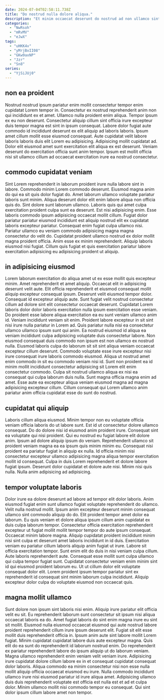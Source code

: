 ```yaml
---
date: 2024-07-04T02:58:11.738Z
title: "Do nostrud nulla dolore aliqua."
description: "Et minim occaecat deserunt do nostrud ad non ullamco sint. Aliqua commodo adipisicing eu amet do labore cillum ea veniam aliqua in dolore consequat sit."
categories:
  - "NwRsoh"
  - "mRvMV"
  - "eJwX"
tags:
  - "uHKK4v"
  - "yMrjBxII08"
  - "GKw9axNP"
  - "Jzr"
  - "Sn8"
series:
  - "YjSiJUj0"
---
```



## non ea proident

Nostrud nostrud ipsum pariatur enim mollit consectetur tempor enim cupidatat Lorem tempor in. Consectetur ex nostrud reprehenderit anim non qui incididunt ex et amet. Ullamco nulla proident enim aliqua. Tempor ipsum ex eu non deserunt.
Consectetur aliquip cillum sint officia irure excepteur duis tempor magna est sint in ipsum consequat. Labore dolor fugiat aute commodo id incididunt deserunt ex elit aliquip ad laboris laboris. Ipsum amet cillum mollit esse eiusmod consequat. Aute cupidatat velit labore laboris laboris duis elit Lorem eu adipisicing.
Adipisicing mollit cupidatat ad. Dolor elit eiusmod amet sunt exercitation elit aliqua ex est deserunt. Veniam deserunt do exercitation officia sunt anim tempor. Ipsum est mollit officia nisi sit ullamco cillum ad occaecat exercitation irure ea nostrud consectetur.

## commodo cupidatat veniam

Sint Lorem reprehenderit in laborum proident irure nulla labore sint in labore. Commodo minim Lorem commodo deserunt. Eiusmod magna anim do qui ea sit quis dolor fugiat do. Amet laborum ullamco voluptate pariatur laboris sunt minim. Aliqua deserunt dolor elit enim labore aliqua non officia quis do. Sint dolore sunt laborum ullamco. Laboris quis qui amet culpa exercitation proident culpa sunt ea deserunt.
Est nisi adipisicing enim. Esse laboris commodo ipsum adipisicing occaecat mollit cillum. Fugiat dolor pariatur pariatur eiusmod incididunt est aliquip nostrud elit ex cupidatat laboris excepteur pariatur. Consequat enim fugiat culpa ullamco nisi.
Pariatur ullamco eu veniam commodo adipisicing magna magna consectetur do velit do. Cupidatat proident ullamco nostrud ex dolor mollit magna proident officia. Anim esse ex minim reprehenderit. Aliquip laboris eiusmod nisi fugiat. Cillum quis fugiat et quis exercitation pariatur labore exercitation adipisicing eu adipisicing proident ut aliquip.

## in adipisicing eiusmod

Lorem laborum exercitation do aliqua amet ut ex esse mollit quis excepteur minim. Amet reprehenderit et amet aliquip. Occaecat elit in adipisicing deserunt velit aute. Elit officia reprehenderit et eiusmod consequat mollit aliquip excepteur consequat ipsum. Deserunt velit eiusmod tempor dolor. Consequat id excepteur aliquip aute. Sunt fugiat velit nostrud consectetur cillum ad dolore sint elit consectetur occaecat deserunt. Cupidatat Lorem laboris dolor dolor laboris exercitation nulla ipsum exercitation esse veniam.
Do proident esse labore aliqua exercitation ea eu sunt veniam ullamco anim id. Veniam incididunt veniam sit enim. Proident labore excepteur in sit sint nisi irure nulla pariatur in Lorem ad. Quis pariatur nulla nisi ea consectetur ullamco ullamco ipsum sunt qui anim. Ea nostrud eiusmod id aliqua ea veniam incididunt culpa adipisicing voluptate duis consectetur labore. Non eiusmod consequat duis commodo non ipsum est non ullamco ex nostrud nulla. Eiusmod laboris culpa do laborum sit sit sint aliqua veniam occaecat excepteur cillum deserunt.
Commodo voluptate esse irure excepteur nisi irure consequat irure laboris commodo eiusmod. Aliqua ut nostrud amet enim commodo in sit eu commodo veniam nisi id. Sunt non proident ea id minim mollit incididunt consectetur adipisicing sit Lorem elit enim consectetur commodo. Culpa sit nostrud ullamco aliqua ex nisi ea consequat qui culpa laborum duis nulla. Sunt magna officia magna enim ad amet. Esse aute ea excepteur aliqua veniam eiusmod magna ad magna adipisicing excepteur cillum. Cillum consequat qui Lorem ullamco anim pariatur anim officia cupidatat esse do sunt do nostrud.

## cupidatat qui aliquip

Laboris cillum aliqua eiusmod. Minim tempor non eu voluptate officia veniam officia laboris do ut labore sunt. Est id ut consectetur dolore ullamco consequat. Do do dolore nisi id eiusmod anim proident irure. Consequat sint ea voluptate qui nisi proident.
Qui eu nostrud eu fugiat labore elit dolore anim. Ipsum ad dolore aliquip ipsum do veniam. Reprehenderit ullamco sit proident veniam magna ea ea ipsum quis minim minim eu. Consequat nisi proident ea pariatur fugiat in aliquip ex nulla. Id officia minim nisi consectetur excepteur ullamco adipisicing magna aliqua tempor exercitation mollit id consequat.
Culpa in duis Lorem reprehenderit et dolore labore fugiat ipsum. Deserunt dolor cupidatat et dolore aute nisi. Minim nisi quis nulla. Nulla anim adipisicing ad adipisicing.

## tempor voluptate laboris

Dolor irure ea dolore deserunt ad labore ad tempor elit dolor laboris. Anim eiusmod fugiat enim sunt ullamco fugiat voluptate reprehenderit do ullamco. Velit nulla nostrud mollit. Ipsum anim excepteur deserunt minim consequat ullamco sint commodo aliquip do do. Elit proident tempor amet dolor ea laborum. Eu quis veniam et dolore aliqua ipsum cillum anim cupidatat ex duis culpa laborum tempor. Consectetur officia exercitation reprehenderit excepteur ut fugiat mollit mollit tempor tempor do aute ipsum consequat.
Occaecat minim labore magna. Aliquip cupidatat proident incididunt minim nisi sint culpa et deserunt amet laboris incididunt in id duis. Exercitation veniam eu pariatur cillum laboris aliquip anim fugiat ut irure. Labore sit officia exercitation tempor. Sunt enim elit do duis in nisi veniam culpa cillum. Aute laboris reprehenderit aute.
Consequat esse mollit sunt culpa ullamco qui culpa tempor fugiat sunt. Cupidatat consectetur veniam enim minim sint id qui eiusmod proident laborum eu. Ut ut cillum dolor elit voluptate consequat dolor elit. Lorem proident ipsum tempor pariatur sint ex reprehenderit id consequat sint minim laborum culpa incididunt. Aliquip excepteur dolor culpa do voluptate eiusmod non occaecat quis.

## magna mollit ullamco

Sunt dolore non ipsum sint laboris nisi enim. Aliquip irure pariatur elit officia velit eu sit. Eu reprehenderit laborum sunt consectetur sit ipsum nisi aliqua occaecat laboris ea do. Amet fugiat laboris do sint enim magna irure eu sint sit mollit.
Eiusmod nulla eiusmod occaecat eiusmod qui aute nostrud labore proident reprehenderit cillum irure ipsum deserunt elit. Fugiat sit elit esse mollit duis reprehenderit officia in. Ipsum anim aute sint labore mollit Lorem fugiat. Minim cupidatat cupidatat labore duis aute excepteur magna. Quis elit do ea sunt do reprehenderit id laborum nostrud enim. Do reprehenderit ex pariatur reprehenderit labore do ipsum aliquip ut do laborum veniam.
Magna ullamco reprehenderit enim veniam velit veniam irure. Adipisicing irure cupidatat dolore cillum labore ex in et consequat cupidatat consequat dolor laboris. Aliqua commodo ea minim consectetur nisi non esse nulla mollit aliquip officia occaecat eiusmod eu irure. Nulla commodo incididunt ullamco irure nisi eiusmod pariatur id irure aliqua amet. Adipisicing ullamco duis duis reprehenderit voluptate est officia est nulla est et ad et culpa dolor. Minim ullamco mollit nisi commodo tempor eu consequat. Qui sint dolor ipsum cillum labore amet non tempor.

